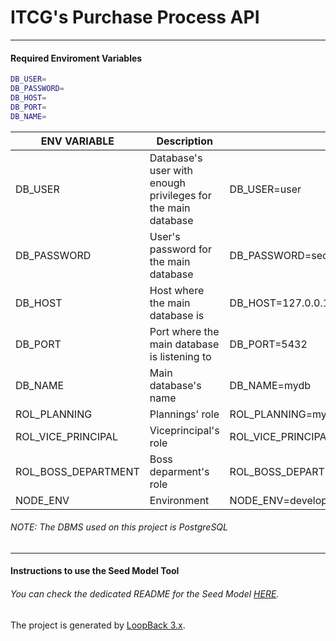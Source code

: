# ITCG's Purchase Process API
___
#### Required Enviroment Variables

```sh
DB_USER=
DB_PASSWORD=
DB_HOST=
DB_PORT=
DB_NAME=
```


| ENV VARIABLE | Description |  Example |
| ------ | ------ | ------ | 
| DB_USER | Database's user with enough privileges for the main database | DB_USER=user |
| DB_PASSWORD | User's password for the main database | DB_PASSWORD=secret |
| DB_HOST | Host where the main database is | DB_HOST=127.0.0.1 |
| DB_PORT | Port where the main database is listening to | DB_PORT=5432 |
| DB_NAME | Main database's name | DB_NAME=mydb |
| ROL_PLANNING | Plannings' role | ROL_PLANNING=myplanningrole |
| ROL_VICE_PRINCIPAL | Viceprincipal's role | ROL_VICE_PRINCIPAL=miviceprincipalrole |
| ROL_BOSS_DEPARTMENT | Boss deparment's role | ROL_BOSS_DEPARTMENT=mibossdeparmentrole |
| NODE_ENV | Environment | NODE_ENV=development |

###### NOTE: The DBMS used on this project is PostgreSQL
___
#### Instructions to use the Seed Model Tool
###### You can check the dedicated README for the Seed Model [HERE](https://github.com/marcos8896/ITCG-Purchase-Process-API/tree/master/seeds).

The project is generated by [LoopBack 3.x](http://loopback.io).